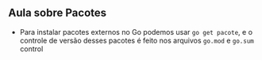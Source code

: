 ## Aula sobre Pacotes

- Para instalar pacotes externos no Go podemos usar ``go get pacote``, e o controle de versão desses pacotes é feito nos arquivos ``go.mod`` e ``go.sum``
control